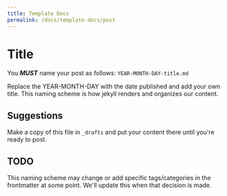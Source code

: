 ```yaml
---
title: Template Docs
permalink: /docs/template-docs/post
---
```


# Title

You ***MUST*** name your post as follows:
`YEAR-MONTH-DAY-title.md`

Replace the YEAR-MONTH-DAY with the date published and add your own title. This naming scheme is how jekyll renders and organizes our content.

## Suggestions

Make a copy of this file in `_drafts` and put your content there until you're ready to post.


## TODO

This naming scheme may change or add specific tags/categories in the frontmatter at some point. We'll update this when that decision is made.
